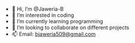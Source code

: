 - 👋 Hi, I’m @Jaweria-B
- 👀 I’m interested in coding
- 🌱 I’m currently learning programming
- 💞️ I’m looking to collaborate on different projects
- 📫 Email: bjaweria509@gmail.com

<!---
Jaweria-B/Jaweria-B is a ✨ special ✨ repository because its `README.md` (this file) appears on your GitHub profile.
You can click the Preview link to take a look at your changes.
--->
